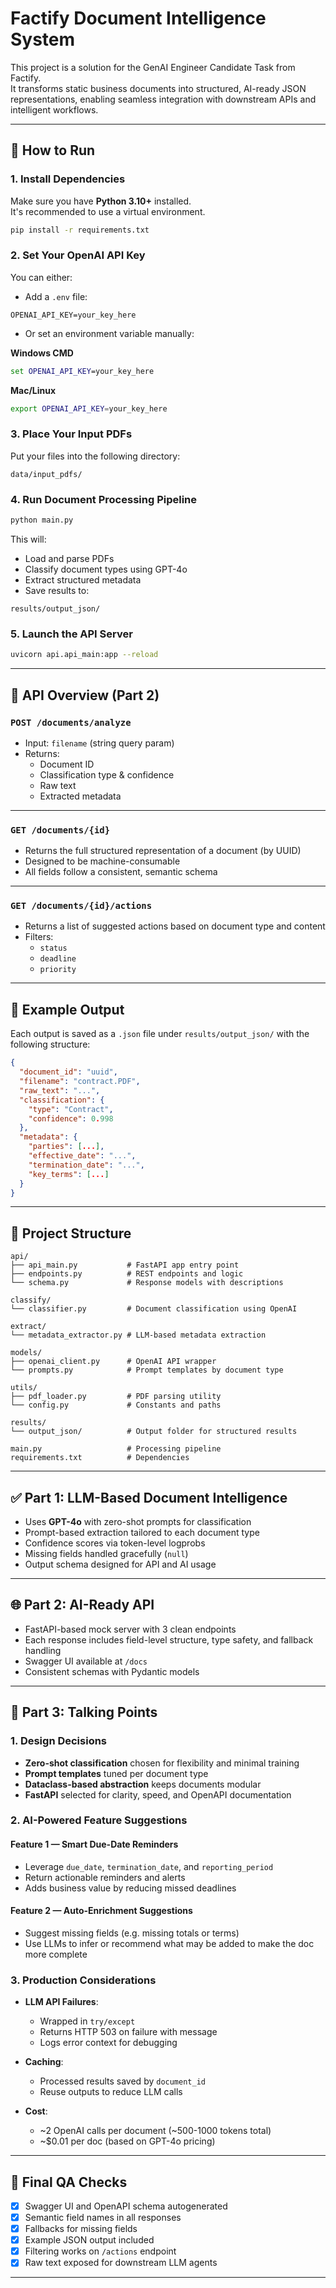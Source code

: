 # Factify Document Intelligence System

This project is a solution for the GenAI Engineer Candidate Task from Factify.  
It transforms static business documents into structured, AI-ready JSON representations, enabling seamless integration with downstream APIs and intelligent workflows.

---

## 🚀 How to Run

### 1. Install Dependencies

Make sure you have **Python 3.10+** installed.  
It's recommended to use a virtual environment.

```bash
pip install -r requirements.txt
```

### 2. Set Your OpenAI API Key

You can either:

- Add a `.env` file:

```env
OPENAI_API_KEY=your_key_here
```

- Or set an environment variable manually:

**Windows CMD**
```cmd
set OPENAI_API_KEY=your_key_here
```

**Mac/Linux**
```bash
export OPENAI_API_KEY=your_key_here
```

### 3. Place Your Input PDFs

Put your files into the following directory:

```
data/input_pdfs/
```

### 4. Run Document Processing Pipeline

```bash
python main.py
```

This will:

- Load and parse PDFs
- Classify document types using GPT-4o
- Extract structured metadata
- Save results to:

```
results/output_json/
```

### 5. Launch the API Server

```bash
uvicorn api.api_main:app --reload
```

---

## 🧩 API Overview (Part 2)

### `POST /documents/analyze`

- Input: `filename` (string query param)
- Returns:
  - Document ID
  - Classification type & confidence
  - Raw text
  - Extracted metadata

---

### `GET /documents/{id}`

- Returns the full structured representation of a document (by UUID)
- Designed to be machine-consumable
- All fields follow a consistent, semantic schema

---

### `GET /documents/{id}/actions`

- Returns a list of suggested actions based on document type and content
- Filters:
  - `status`
  - `deadline`
  - `priority`

---

## 📄 Example Output

Each output is saved as a `.json` file under `results/output_json/` with the following structure:

```json
{
  "document_id": "uuid",
  "filename": "contract.PDF",
  "raw_text": "...",
  "classification": {
    "type": "Contract",
    "confidence": 0.998
  },
  "metadata": {
    "parties": [...],
    "effective_date": "...",
    "termination_date": "...",
    "key_terms": [...]
  }
}
```

---

## 📁 Project Structure

```
api/
├── api_main.py           # FastAPI app entry point
├── endpoints.py          # REST endpoints and logic
└── schema.py             # Response models with descriptions

classify/
└── classifier.py         # Document classification using OpenAI

extract/
└── metadata_extractor.py # LLM-based metadata extraction

models/
├── openai_client.py      # OpenAI API wrapper
└── prompts.py            # Prompt templates by document type

utils/
├── pdf_loader.py         # PDF parsing utility
└── config.py             # Constants and paths

results/
└── output_json/          # Output folder for structured results

main.py                   # Processing pipeline
requirements.txt          # Dependencies
```

---

## ✅ Part 1: LLM-Based Document Intelligence

- Uses **GPT-4o** with zero-shot prompts for classification
- Prompt-based extraction tailored to each document type
- Confidence scores via token-level logprobs
- Missing fields handled gracefully (`null`)
- Output schema designed for API and AI usage

---

## 🌐 Part 2: AI-Ready API

- FastAPI-based mock server with 3 clean endpoints
- Each response includes field-level structure, type safety, and fallback handling
- Swagger UI available at `/docs`
- Consistent schemas with Pydantic models

---

## 💬 Part 3: Talking Points

### 1. Design Decisions

- **Zero-shot classification** chosen for flexibility and minimal training
- **Prompt templates** tuned per document type
- **Dataclass-based abstraction** keeps documents modular
- **FastAPI** selected for clarity, speed, and OpenAPI documentation

### 2. AI-Powered Feature Suggestions

#### Feature 1 — Smart Due-Date Reminders

- Leverage `due_date`, `termination_date`, and `reporting_period`
- Return actionable reminders and alerts
- Adds business value by reducing missed deadlines

#### Feature 2 — Auto-Enrichment Suggestions

- Suggest missing fields (e.g. missing totals or terms)
- Use LLMs to infer or recommend what may be added to make the doc more complete

### 3. Production Considerations

- **LLM API Failures**:
  - Wrapped in `try/except`
  - Returns HTTP 503 on failure with message
  - Logs error context for debugging

- **Caching**:
  - Processed results saved by `document_id`
  - Reuse outputs to reduce LLM calls

- **Cost**:
  - ~2 OpenAI calls per document (~500-1000 tokens total)
  - ~$0.01 per doc (based on GPT-4o pricing)

---

## 🧪 Final QA Checks

- [x] Swagger UI and OpenAPI schema autogenerated
- [x] Semantic field names in all responses
- [x] Fallbacks for missing fields
- [x] Example JSON output included
- [x] Filtering works on `/actions` endpoint
- [x] Raw text exposed for downstream LLM agents

---